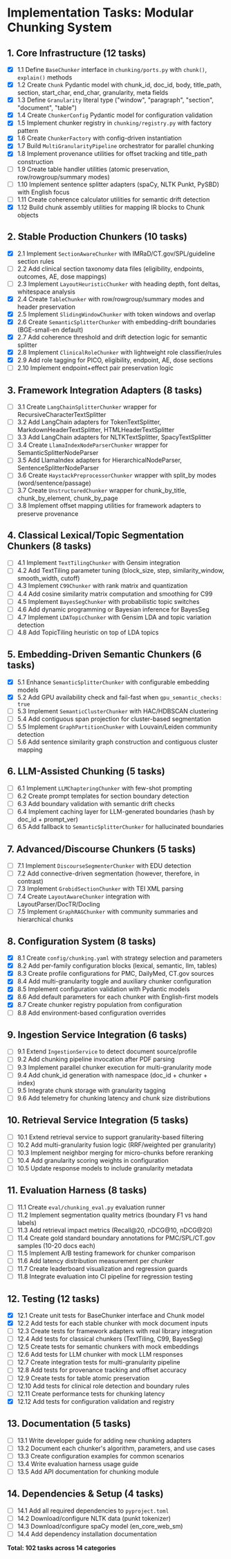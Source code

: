 # Implementation Tasks: Modular Chunking System

## 1. Core Infrastructure (12 tasks)

- [x] 1.1 Define `BaseChunker` interface in `chunking/ports.py` with `chunk()`, `explain()` methods
- [x] 1.2 Create `Chunk` Pydantic model with chunk_id, doc_id, body, title_path, section, start_char, end_char, granularity, meta fields
- [x] 1.3 Define `Granularity` literal type ("window", "paragraph", "section", "document", "table")
- [x] 1.4 Create `ChunkerConfig` Pydantic model for configuration validation
- [x] 1.5 Implement chunker registry in `chunking/registry.py` with factory pattern
- [x] 1.6 Create `ChunkerFactory` with config-driven instantiation
- [x] 1.7 Build `MultiGranularityPipeline` orchestrator for parallel chunking
- [x] 1.8 Implement provenance utilities for offset tracking and title_path construction
- [ ] 1.9 Create table handler utilities (atomic preservation, row/rowgroup/summary modes)
- [ ] 1.10 Implement sentence splitter adapters (spaCy, NLTK Punkt, PySBD) with English focus
- [ ] 1.11 Create coherence calculator utilities for semantic drift detection
- [x] 1.12 Build chunk assembly utilities for mapping IR blocks to Chunk objects

## 2. Stable Production Chunkers (10 tasks)

- [x] 2.1 Implement `SectionAwareChunker` with IMRaD/CT.gov/SPL/guideline section rules
- [ ] 2.2 Add clinical section taxonomy data files (eligibility, endpoints, outcomes, AE, dose mappings)
- [ ] 2.3 Implement `LayoutHeuristicChunker` with heading depth, font deltas, whitespace analysis
- [x] 2.4 Create `TableChunker` with row/rowgroup/summary modes and header preservation
- [x] 2.5 Implement `SlidingWindowChunker` with token windows and overlap
- [x] 2.6 Create `SemanticSplitterChunker` with embedding-drift boundaries (BGE-small-en default)
- [x] 2.7 Add coherence threshold and drift detection logic for semantic splitter
- [x] 2.8 Implement `ClinicalRoleChunker` with lightweight role classifier/rules
- [x] 2.9 Add role tagging for PICO, eligibility, endpoint, AE, dose sections
- [ ] 2.10 Implement endpoint+effect pair preservation logic

## 3. Framework Integration Adapters (8 tasks)

- [ ] 3.1 Create `LangChainSplitterChunker` wrapper for RecursiveCharacterTextSplitter
- [ ] 3.2 Add LangChain adapters for TokenTextSplitter, MarkdownHeaderTextSplitter, HTMLHeaderTextSplitter
- [ ] 3.3 Add LangChain adapters for NLTKTextSplitter, SpacyTextSplitter
- [ ] 3.4 Create `LlamaIndexNodeParserChunker` wrapper for SemanticSplitterNodeParser
- [ ] 3.5 Add LlamaIndex adapters for HierarchicalNodeParser, SentenceSplitterNodeParser
- [ ] 3.6 Create `HaystackPreprocessorChunker` wrapper with split_by modes (word/sentence/passage)
- [ ] 3.7 Create `UnstructuredChunker` wrapper for chunk_by_title, chunk_by_element, chunk_by_page
- [ ] 3.8 Implement offset mapping utilities for framework adapters to preserve provenance

## 4. Classical Lexical/Topic Segmentation Chunkers (8 tasks)

- [ ] 4.1 Implement `TextTilingChunker` with Gensim integration
- [ ] 4.2 Add TextTiling parameter tuning (block_size, step, similarity_window, smooth_width, cutoff)
- [ ] 4.3 Implement `C99Chunker` with rank matrix and quantization
- [ ] 4.4 Add cosine similarity matrix computation and smoothing for C99
- [ ] 4.5 Implement `BayesSegChunker` with probabilistic topic switches
- [ ] 4.6 Add dynamic programming or Bayesian inference for BayesSeg
- [ ] 4.7 Implement `LDATopicChunker` with Gensim LDA and topic variation detection
- [ ] 4.8 Add TopicTiling heuristic on top of LDA topics

## 5. Embedding-Driven Semantic Chunkers (6 tasks)

- [x] 5.1 Enhance `SemanticSplitterChunker` with configurable embedding models
- [x] 5.2 Add GPU availability check and fail-fast when `gpu_semantic_checks: true`
- [ ] 5.3 Implement `SemanticClusterChunker` with HAC/HDBSCAN clustering
- [ ] 5.4 Add contiguous span projection for cluster-based segmentation
- [ ] 5.5 Implement `GraphPartitionChunker` with Louvain/Leiden community detection
- [ ] 5.6 Add sentence similarity graph construction and contiguous cluster mapping

## 6. LLM-Assisted Chunking (5 tasks)

- [ ] 6.1 Implement `LLMChapteringChunker` with few-shot prompting
- [ ] 6.2 Create prompt templates for section boundary detection
- [ ] 6.3 Add boundary validation with semantic drift checks
- [ ] 6.4 Implement caching layer for LLM-generated boundaries (hash by doc_id + prompt_ver)
- [ ] 6.5 Add fallback to `SemanticSplitterChunker` for hallucinated boundaries

## 7. Advanced/Discourse Chunkers (5 tasks)

- [ ] 7.1 Implement `DiscourseSegmenterChunker` with EDU detection
- [ ] 7.2 Add connective-driven segmentation (however, therefore, in contrast)
- [ ] 7.3 Implement `GrobidSectionChunker` with TEI XML parsing
- [ ] 7.4 Create `LayoutAwareChunker` integration with LayoutParser/DocTR/Docling
- [ ] 7.5 Implement `GraphRAGChunker` with community summaries and hierarchical chunks

## 8. Configuration System (8 tasks)

- [x] 8.1 Create `config/chunking.yaml` with strategy selection and parameters
- [x] 8.2 Add per-family configuration blocks (lexical, semantic, llm, tables)
- [x] 8.3 Create profile configurations for PMC, DailyMed, CT.gov sources
- [x] 8.4 Add multi-granularity toggle and auxiliary chunker configuration
- [x] 8.5 Implement configuration validation with Pydantic models
- [x] 8.6 Add default parameters for each chunker with English-first models
- [x] 8.7 Create chunker registry population from configuration
- [ ] 8.8 Add environment-based configuration overrides

## 9. Ingestion Service Integration (6 tasks)

- [ ] 9.1 Extend `IngestionService` to detect document source/profile
- [ ] 9.2 Add chunking pipeline invocation after PDF parsing
- [ ] 9.3 Implement parallel chunker execution for multi-granularity mode
- [ ] 9.4 Add chunk_id generation with namespace (doc_id + chunker + index)
- [ ] 9.5 Integrate chunk storage with granularity tagging
- [ ] 9.6 Add telemetry for chunking latency and chunk size distributions

## 10. Retrieval Service Integration (5 tasks)

- [ ] 10.1 Extend retrieval service to support granularity-based filtering
- [ ] 10.2 Add multi-granularity fusion logic (RRF/weighted per granularity)
- [ ] 10.3 Implement neighbor merging for micro-chunks before reranking
- [ ] 10.4 Add granularity scoring weights in configuration
- [ ] 10.5 Update response models to include granularity metadata

## 11. Evaluation Harness (8 tasks)

- [ ] 11.1 Create `eval/chunking_eval.py` evaluation runner
- [ ] 11.2 Implement segmentation quality metrics (boundary F1 vs hand labels)
- [ ] 11.3 Add retrieval impact metrics (Recall@20, nDCG@10, nDCG@20)
- [ ] 11.4 Create gold standard boundary annotations for PMC/SPL/CT.gov samples (10-20 docs each)
- [ ] 11.5 Implement A/B testing framework for chunker comparison
- [ ] 11.6 Add latency distribution measurement per chunker
- [ ] 11.7 Create leaderboard visualization and regression guards
- [ ] 11.8 Integrate evaluation into CI pipeline for regression testing

## 12. Testing (12 tasks)

- [x] 12.1 Create unit tests for BaseChunker interface and Chunk model
- [x] 12.2 Add tests for each stable chunker with mock document inputs
- [ ] 12.3 Create tests for framework adapters with real library integration
- [ ] 12.4 Add tests for classical chunkers (TextTiling, C99, BayesSeg)
- [ ] 12.5 Create tests for semantic chunkers with mock embeddings
- [ ] 12.6 Add tests for LLM chunker with mock LLM responses
- [ ] 12.7 Create integration tests for multi-granularity pipeline
- [ ] 12.8 Add tests for provenance tracking and offset accuracy
- [ ] 12.9 Create tests for table atomic preservation
- [ ] 12.10 Add tests for clinical role detection and boundary rules
- [ ] 12.11 Create performance tests for chunking latency
- [x] 12.12 Add tests for configuration validation and registry

## 13. Documentation (5 tasks)

- [ ] 13.1 Write developer guide for adding new chunking adapters
- [ ] 13.2 Document each chunker's algorithm, parameters, and use cases
- [ ] 13.3 Create configuration examples for common scenarios
- [ ] 13.4 Write evaluation harness usage guide
- [ ] 13.5 Add API documentation for chunking module

## 14. Dependencies & Setup (4 tasks)

- [ ] 14.1 Add all required dependencies to `pyproject.toml`
- [ ] 14.2 Download/configure NLTK data (punkt tokenizer)
- [ ] 14.3 Download/configure spaCy model (en_core_web_sm)
- [ ] 14.4 Add dependency installation documentation

**Total: 102 tasks across 14 categories**
